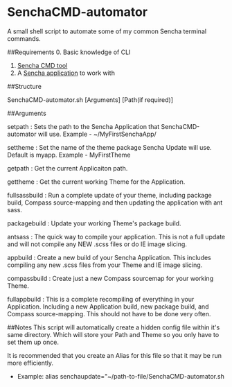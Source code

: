 SenchaCMD-automator
===================

A small shell script to automate some of my common Sencha terminal commands.

##Requirements
0. Basic knowledge of CLI
1. [Sencha CMD tool](http://www.sencha.com/products/sencha-cmd/download)
2. A [Sencha application](http://docs.sencha.com/extjs/4.2.1/) to work with

##Structure

SenchaCMD-automator.sh [Arguments] [Path(if required)]

##Arguments

setpath       :  Sets the path to the Sencha Application that SenchaCMD-automator will use.
				 Example - ~/MyFirstSenchaApp/

settheme      :  Set the name of the theme package Sencha Update will use. Default is myapp.
				 Example - MyFirstTheme

getpath       :  Get the current Applicaiton path.

gettheme      :  Get the current working Theme for the Application.

fullsassbuild :  Run a complete update of your theme, including package build, Compass source-mapping and then updating the application with ant sass.

packagebuild  :  Update your working Theme's package build.

antsass       :  The quick way to compile your application. This is not a full update and will not compile any NEW .scss files or do IE image slicing.

appbuild      :  Create a new build of your Sencha Application. This includes compiling any new .scss files from your Theme and IE image slicing.

compassbuild  :  Create just a new Compass sourcemap for your working Theme.

fullappbuild  :  This is a complete recompiling of everything in your Application. Including a new Application build, new package build, and Compass source-mapping. This should not have to be done very often.
   

 ##Notes
 This script will automatically create a hidden config file within it's same directory. Which will store your Path and Theme so you only have to set them up once.

 It is recommended that you create an Alias for this file so that it may be run more efficiently.
  - Example: alias senchaupdate="~/path-to-file/SenchaCMD-automator.sh
